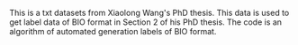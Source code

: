 This is a txt datasets from Xiaolong Wang's PhD thesis.
This data is used to get label data of BIO format in Section 2 of his PhD thesis.
The code is an algorithm of automated generation labels of BIO format.
